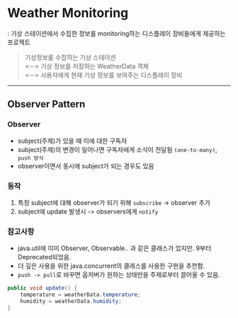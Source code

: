 # Weather Monitoring
: 기상 스테이션에서 수집한 정보를 monitoring하는 디스플레이 장비들에게 제공하는 프로젝트

> 기상정보를 수잡하는 기상 스테이션   
> <--> 기상 정보를 저장하는 WeatherData 객체   
> <--> 사용자에게 현재 기상 정보를 보여주는 디스플레이 장비
---

## Observer Pattern
### Observer
* subject(주제)가 있을 때 이에 대한 구독자
* subject(주제)의 변경이 일어나면 구독자에게 소식이 전달됨 `(one-to-many)`, `push 방식`
* observer이면서 동시에 subject가 되는 경우도 있음

### 동작
1. 특정 subject에 대해 observer가 되기 위해 `subscribe` -> observer 추가
2. subject에 update 발생시 -> observers에게 `notify`

### 참고사항
* java.util에 이미 Observer, Observable.. 과 같은 클래스가 있지만. 9부터 Deprecated되었음. 
* 더 깊은 사용을 위한 java.concurrent의 클래스를 사용한 구현을 추천함.
* `push -> pull`로 바꾸면 옵저버가 원하는 상태만을  주제로부터 끌어올 수 있음.   
```java
public void update() {
    temperature = weatherData.temperature;
    humidity = weatherData.humidity;
}
```
